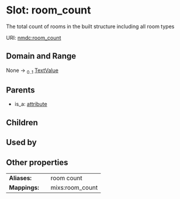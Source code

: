 
# Slot: room_count


The total count of rooms in the built structure including all room types

URI: [nmdc:room_count](https://microbiomedata/meta/room_count)


## Domain and Range

None &#8594;  <sub>0..1</sub> [TextValue](TextValue.md)

## Parents

 *  is_a: [attribute](attribute.md)

## Children


## Used by


## Other properties

|  |  |  |
| --- | --- | --- |
| **Aliases:** | | room count |
| **Mappings:** | | mixs:room_count |

